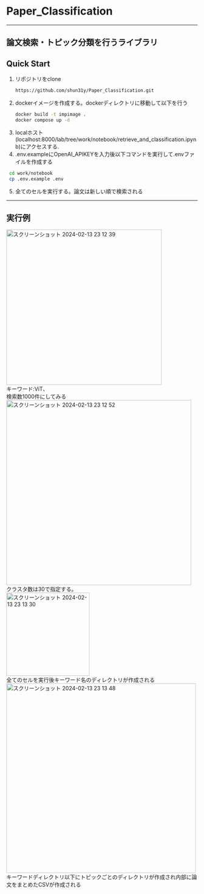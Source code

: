 # Paper_Classification
---
## 論文検索・トピック分類を行うライブラリ
## Quick Start

1. リポジトリをclone
   ```bash
   https://github.com/shun31y/Paper_Classification.git
   ```
2. dockerイメージを作成する。dockerディレクトリに移動して以下を行う
   ```bash
   docker build -t impimage .
   docker compose up -d
   ```
3. localホスト(localhost:8000/lab/tree/work/notebook/retrieve_and_classification.ipynb)にアクセスする.
4. .env.exampleにOpenAI_APIKEYを入力後以下コマンドを実行して.envファイルを作成する
  ```bash
   cd work/notebook
   cp .env.example .env
   ```
5. 全てのセルを実行する。論文は新しい順で検索される
---
## 実行例
<img width="409" alt="スクリーンショット 2024-02-13 23 12 39" src="https://github.com/shun31y/Paper_Classification/assets/145087663/5504fe5a-610c-43cf-a388-e1187f1a598c"><br>
キーワード:ViT、<br>
検索数1000件にしてみる<br>
<img width="487" alt="スクリーンショット 2024-02-13 23 12 52" src="https://github.com/shun31y/Paper_Classification/assets/145087663/dd661d95-d0fa-4e66-98cb-b45d6b2c0bad"><br>
クラスタ数は30で指定する。<br>
<img width="219" alt="スクリーンショット 2024-02-13 23 13 30" src="https://github.com/shun31y/Paper_Classification/assets/145087663/8e577b86-ad53-459d-ad34-1850de294f9f"><br>
全てのセルを実行後キーワード名のディレクトリが作成される<br>
<img width="499" alt="スクリーンショット 2024-02-13 23 13 48" src="https://github.com/shun31y/Paper_Classification/assets/145087663/93102bc3-f7ff-4f86-b664-6d31710096c3"><br>
キーワードディレクトリ以下にトピックごとのディレクトリが作成され内部に論文をまとめたCSVが作成される<br>




